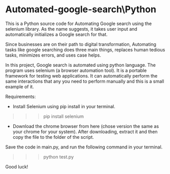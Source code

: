 # Automated-google-search\Python
 This is a Python source code for Automating Google search using the selenium library. As the name suggests, it takes user input and automatically initializes a Google search for that.

Since businesses are on their path to digital transformation, Automating tasks like google searching does three main things, replaces human tedious tasks, minimizes errors, and uses case helps.

In this project, Google search is automated using python language. The program uses selenium (a browser automation tool). It is a portable framework for testing web applications. It can automatically perform the same interactions that any you need to perform manually and this is a small example of it.

Requirements:

- Install Selenium using pip install in your terminal.

>>>pip install selenium

- Download the chrome browser from here (chose version the same as your chrome for your system). After downloading, extract it and then copy the file to the folder of the script.

Save the code in main.py, and run the following command in your terminal.

>>>python test.py

Good luck!
